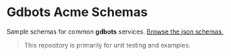 Gdbots Acme Schemas
========

Sample schemas for common __gdbots__ services.  [Browse the json schemas.](http://acme-schemas.gdbots.io/)

> This repository is primarily for unit testing and examples.
